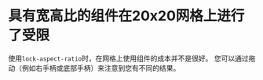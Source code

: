 # 具有宽高比的组件在20x20网格上进行了受限

使用`lock-aspect-ratio`时，在网格上使用组件的成本并不是很好。 您可以通过拖动（例如右手柄或底部手柄）来注意到您有不同的结果。

